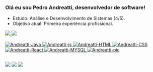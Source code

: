 ### Olá eu sou Pedro Andreatti, desenvolvedor de software!

- Estudo: Análise e Desenvolvimento de Sistemas (4/5).
- Objetivo atual: Primeira experiência profissional.

<div alinhar="centro">
  <a href="https://github.com/pedro-devs">
  <img altura="180em" src="https://github-readme-stats.vercel.app/api?nome de usuário = pedro-devs&show_icons = verdade&tema = escuro&include_all_commits = true&count_private = true "/>
  <img altura="180em" src="https://github-readme-stats.vercel.app/api/top-langs/?nome de usuário = pedro-devs&layout = compactar&langs_count = 7&tema = escuro "/>
</div >
<div estilo="exibição: inline_block"><br>
  <img alinhar="centro" alt="Andreatti-Java" altura="30" largura="40" src="https://cdn.jsdelivr.net/gh/devicon/devicon/icons/java/java-original.svg">
  <img alinhar="centro" alt="Andreatti-js" altura="30" largura="40" src="https://raw.githubusercontent.com/devicon/devicon/master/icons/javascript/javascript-plain.svg">
  <img alinhar="centro" alt="Andreatti-HTML" altura="30" largura="40" src="https://raw.githubusercontent.com/devicon/devicon/master/icons/html5/html5-original.svg">
  <img alinhar="centro" alt="Andreatti-CSS" altura="30" largura="40" src="https://raw.githubusercontent.com/devicon/devicon/master/icons/css3/css3-original.svg">
  <img alinhar="centro" alt="Andreatti-React" altura="30" largura="40" src="https://raw.githubusercontent.com/devicon/devicon/master/icons/react/react-original.svg">
  <img alinhar="centro" alt="Andreatti-MYSQL" altura="30" largura="40" src="https://cdn.jsdelivr.net/gh/devicon/devicon/icons/mysql/mysql-original.svg">
  <img alinhar="certo" alt="Andreatti-pic" altura="180" largura="190" src="https://cdn.discordapp.com/attachments/971987311103447084/1030803839022006302/gif_com_as.gif">
</div >
  
  ##

<div > 
  <a href="https://instagram.com/pedrohenriqueandreatti/" alvo="_em branco"><img src="https://img.shields.io/badge/-Instagram-%23E4405F?style = for-the-badge&logo = instagram&logoColor = branco " alvo="_em branco"></a>
  <a href = "mailto: pedrohenriqueandreatti11@gmail.com"><img src="https://img.shields.io/badge/-Gmail-%23333?style = for-the-badge&logo = gmail&logoColor = branco " alvo="_em branco"></a>
  <a href="https://www.linkedin.com/in/pedro-andreatti-81b7621b8/" alvo="_em branco"><img src="https://img.shields.io/badge/-LinkedIn-%230077B5?style = for-the-badge&logo = linkedin&logoColor = branco " alvo="_em branco"></a> 
 
  
 
</div >
